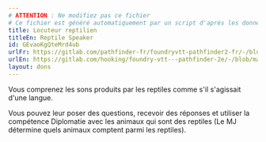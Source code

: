 ```yaml
---
# ATTENTION : Ne modifiez pas ce fichier
# Ce fichier est généré automatiquement par un script d'après les données du module Foundry VTT officiel et de sa traduction
title: Locuteur reptilien
titleEn: Reptile Speaker
id: GEvaoKgQteMrd4ub
urlFr: https://gitlab.com/pathfinder-fr/foundryvtt-pathfinder2-fr/-/blob/master/data/feats/GEvaoKgQteMrd4ub.htm
urlEn: https://gitlab.com/hooking/foundry-vtt---pathfinder-2e/-/blob/master/packs/data/feats.db/reptile-speaker.json
layout: dons
---
```

Vous comprenez les sons produits par les reptiles comme s'il s'agissait d'une langue.

Vous pouvez leur poser des questions, recevoir des réponses et utiliser la compétence Diplomatie avec les animaux qui sont des reptiles (Le MJ détermine quels animaux comptent parmi les reptiles).
